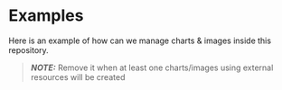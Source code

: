 # Examples

Here is an example of how can we manage charts & images inside this repository.  

> **_NOTE:_** Remove it when at least one charts/images using external resources will be created
